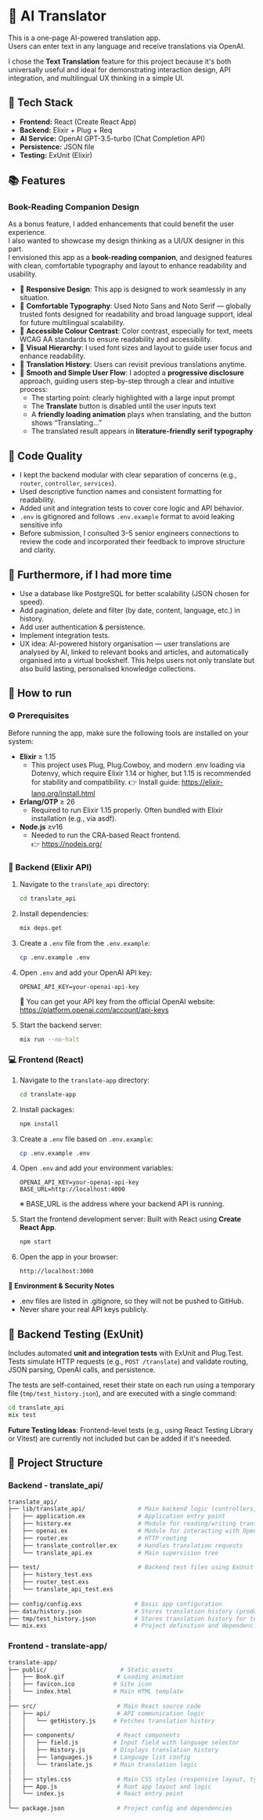 # 🤖 AI Translator

This is a one-page AI-powered translation app.  
Users can enter text in any language and receive translations via OpenAI.

I chose the **Text Translation** feature for this project because it's both universally useful and ideal for demonstrating interaction design, API integration, and multilingual UX thinking in a simple UI.


## 🔧 Tech Stack

- **Frontend:** React (Create React App)
- **Backend:** Elixir + Plug + Req
- **AI Service:** OpenAI GPT-3.5-turbo (Chat Completion API)
- **Persistence:** JSON file
- **Testing:** ExUnit (Elixir)

## 📚 Features

### Book-Reading Companion Design

As a bonus feature, I added enhancements that could benefit the user experience.  
I also wanted to showcase my design thinking as a UI/UX designer in this part.  
I envisioned this app as a **book-reading companion**, and designed features with clean, comfortable typography and layout to enhance readability and usability.  

- 📱 **Responsive Design**:
  This app is designed to work seamlessly in any situation.
- 📝 **Comfortable Typography**: 
  Used Noto Sans and Noto Serif — globally trusted fonts designed for readability and broad language support, ideal for future multilingual scalability.
- 🎨 **Accessible Colour Contrast**: 
  Color contrast, especially for text, meets WCAG AA standards to ensure readability and accessibility.
- 🎯 **Visual Hierarchy**: 
  I used font sizes and layout to guide user focus and enhance readability.
- 📜 **Translation History**:
    Users can revisit previous translations anytime.
- 🧭 **Smooth and Simple User Flow**:
  I adopted a **progressive disclosure** approach, guiding users step-by-step through a clear and intuitive process:
  - The starting point: clearly highlighted with a large input prompt
  - The **Translate** button is disabled until the user inputs text
  - A **friendly loading animation** plays when translating, and the button shows “Translating…”
  - The translated result appears in **literature-friendly serif typography**
 
## 🧹 Code Quality
- I kept the backend modular with clear separation of concerns (e.g., `router`, `controller`, `services`).
- Used descriptive function names and consistent formatting for readability.
- Added unit and integration tests to cover core logic and API behavior.
- `.env` is gitignored and follows `.env.example` format to avoid leaking sensitive info
- Before submission, I consulted 3–5 senior engineers connections to review the code and incorporated their feedback to improve structure and clarity.

## 🔭 Furthermore, if I had more time
- Use a database like PostgreSQL for better scalability (JSON chosen for speed).
- Add pagination, delete and filter (by date, content, language, etc.) in history.
- Add user authentication & persistence.
- Implement integration tests.
- UX idea: AI-powered history organisation — user translations are analysed by AI, linked to relevant books and articles, and automatically organised into a virtual bookshelf. This helps users not only translate but also build lasting, personalised knowledge collections.
  

## 🚀 How to run

### ⚙️ Prerequisites
Before running the app, make sure the following tools are installed on your system:

- **Elixir** ≥ 1.15
  - This project uses Plug, Plug.Cowboy, and modern .env loading via Dotenvy, which require Elixir 1.14 or higher, but 1.15 is recommended for stability and compatibility.
  👉 Install guide: https://elixir-lang.org/install.html
- **Erlang/OTP** ≥ 26
  - Required to run Elixir 1.15 properly. Often bundled with Elixir installation (e.g., via asdf).
- **Node.js** ≥v16
  - Needed to run the CRA-based React frontend.  
  👉 https://nodejs.org/


### 🔁 Backend (Elixir API)

1. Navigate to the `translate_api` directory:

    ```bash
    cd translate_api
    ```

2. Install dependencies:

    ```bash
    mix deps.get
    ```

3. Create a `.env` file from the `.env.example`:

    ```bash
    cp .env.example .env
    ```

4. Open `.env` and add your OpenAI API key:

    ```env
    OPENAI_API_KEY=your-openai-api-key
    ```

   🔑 You can get your API key from the official OpenAI website: https://platform.openai.com/account/api-keys

5. Start the backend server:

    ```bash
    mix run --no-halt
    ```


### 💻 Frontend (React)

1. Navigate to the `translate-app` directory:

    ```bash
    cd translate-app
    ```

2. Install packages:

    ```bash
    npm install
    ```

3. Create a `.env` file based on `.env.example`:

    ```bash
    cp .env.example .env
    ```

4. Open `.env` and add your environment variables:

    ```env
    OPENAI_API_KEY=your-openai-api-key
    BASE_URL=http://localhost:4000
    ```

    ※ BASE_URL is the address where your backend API is running.

5. Start the frontend development server:
   Built with React using **Create React App**.  

    ```bash
    npm start
    ```

7. Open the app in your browser:

    ```
    http://localhost:3000
    ```
    
    
**🔐 Environment & Security Notes**
- .env files are listed in .gitignore, so they will not be pushed to GitHub.
- Never share your real API keys publicly.

## 🧪 Backend Testing (ExUnit)

Includes automated **unit and integration tests** with ExUnit and Plug.Test.  
Tests simulate HTTP requests (e.g., `POST /translate`) and validate routing, JSON parsing, OpenAI calls, and persistence.

The tests are self-contained, reset their state on each run using a temporary file (`tmp/test_history.json`), and are executed with a single command:

```bash
cd translate_api
mix test
```
**Future Testing Ideas**: 
Frontend-level tests (e.g., using React Testing Library or Vitest) are currently not included but can be added if it's neeeded.



## 📁 Project Structure

### Backend - translate_api/
```bash
translate_api/
├── lib/translate_api/               # Main backend logic (controllers, routing, AI service, history persistence)
│   ├── application.ex               # Application entry point
│   ├── history.ex                   # Module for reading/writing translation history
│   ├── openai.ex                    # Module for interacting with OpenAI API
│   ├── router.ex                    # HTTP routing
│   ├── translate_controller.ex      # Handles translation requests
│   └── translate_api.ex             # Main supervision tree
│
├── test/                            # Backend test files using ExUnit
│   ├── history_test.exs
│   ├── router_test.exs
│   └── translate_api_test.exs
│
├── config/config.exs               # Basic app configuration
├── data/history.json               # Stores translation history (production)
├── tmp/test_history.json           # Stores translation history for testing
└── mix.exs                         # Project definition and dependencies
```

### Frontend - translate-app/
```bash
translate-app/
├── public/                     # Static assets
│   ├── Book.gif               # Loading animation
│   ├── favicon.ico           # Site icon
│   └── index.html            # Main HTML template
│
├── src/                       # Main React source code
│   ├── api/                   # API communication logic
│   │   └── getHistory.js     # Fetches translation history
│   │
│   ├── components/            # React components
│   │   ├── field.js          # Input field with language selector
│   │   ├── History.js        # Displays translation history
│   │   ├── languages.js      # Language list config
│   │   └── translate.js      # Main translation logic
│   │
│   ├── styles.css             # Main CSS styles (responsive layout, typography)
│   ├── App.js                 # Root app layout and logic
│   └── index.js               # React entry point
│
└── package.json               # Project config and dependencies
```

